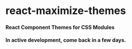 # react-maximize-themes

#### React Component Themes for CSS Modules

**In active development, come back in a few days.**
